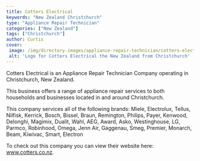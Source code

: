 ```yaml
---
title: Cotters Electrical
keywords: "New Zealand Christchurch"
type: "Appliance Repair Technician"
categories: ["New Zealand"]
tags: ["Christchurch"]
author: Curtis
cover: 
 image: /img/directory-images/appliance-repair-technician/cotters-electrical.webp
 alt: 'Logo for Cotters Electrical the New Zealand from Christchurch'
---
```


Cotters Electrical is an Appliance Repair Technician Company operating in Christchurch, New Zealand.

This business offers a range of appliance repair services to both households and businesses located in and around Christchurch.

This company services all of the following brands: Miele, Electrolux, Tellus, Nilfisk, Kerrick, Bosch, Bissel, Braun, Remington, Philips, Payer, Kenwood, Delonghi, Magimix, Dualit, Wahl, AEG, Award, Asko, Westinghouse, LG, Parmco, Robinhood, Omega, Jenn Air, Gaggenau, Smeg, Premier, Monarch, Beam, Kiwivac, Smart, Electron

To check out this company you can view their website here: www.cotters.co.nz.
